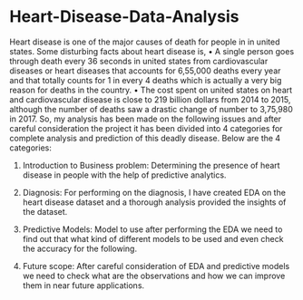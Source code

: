 # Heart-Disease-Data-Analysis

Heart disease is one of the major causes of death for people in in united states. Some disturbing facts about heart disease is,
• A single person goes through death every 36 seconds in united states from cardiovascular diseases or heart diseases that accounts for 6,55,000 deaths every year and that totally counts for 1 in every 4 deaths which is actually a very big reason for deaths in the country.
• The cost spent on united states on heart and cardiovascular disease is close to 219 billion dollars from 2014 to 2015, although the number of deaths saw a drastic change of number to 3,75,980 in 2017.
So, my analysis has been made on the following issues and after careful consideration the project it has been divided into 4 categories for complete analysis and prediction of this deadly disease. Below are the 4 categories:

1. Introduction to Business problem:
Determining the presence of heart disease in people with the help of predictive analytics.

2. Diagnosis:
For performing on the diagnosis, I have created EDA on the heart disease dataset and a thorough analysis provided the insights of the dataset.

3. Predictive Models:
Model to use after performing the EDA we need to find out that what kind of different models to be used and even check the accuracy for the following.

4. Future scope:
After careful consideration of EDA and predictive models we need to check what are the observations and how we can improve them in near future applications.
